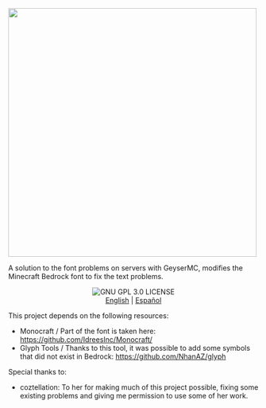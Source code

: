 <img src="https://github.com/user-attachments/assets/af25bc03-1741-467b-80d4-5fe6773acdf8" width="500"/>

A solution to the font problems on servers with GeyserMC, modifies the Minecraft Bedrock font to fix the text problems.
<p align="center">
    <img alt="GNU GPL 3.0 LICENSE" src="https://img.shields.io/badge/gnu-gpl?style=for-the-badge&logo=gnu&logoColor=000000&label=License&labelColor=FFFFFF&color=515050">
	<br>
    <a href="https://github.com/Klisee/GeyserFontFixer/blob/main/README.md">English</a>
     | 
    <a href="https://github.com/Klisee/GeyserFontFixer/blob/main/README_ES.md">Español</a>

This project depends on the following resources:

- Monocraft / Part of the font is taken here: https://github.com/IdreesInc/Monocraft/
- Glyph Tools / Thanks to this tool, it was possible to add some symbols that did not exist in Bedrock: https://github.com/NhanAZ/glyph

Special thanks to:

- coztellation: To her for making much of this project possible, fixing some existing problems and giving me permission to use some of her work.

